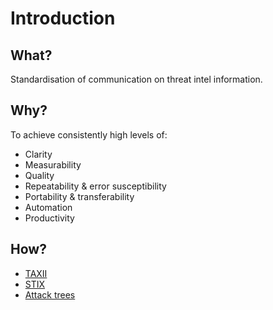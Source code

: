 # Introduction

## What?

Standardisation of communication on threat intel information. 

## Why?

To achieve consistently high levels of:

* Clarity
* Measurability
* Quality
* Repeatability & error susceptibility
* Portability & transferability
* Automation
* Productivity

## How?

* [TAXII](taxii.md)
* [STIX](stix.md)
* [Attack trees](trees.md)


